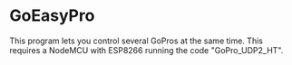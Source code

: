 # GoEasyPro
This program lets you control several GoPros at the same time. This requires a NodeMCU with ESP8266 running the code "GoPro_UDP2_HT".
